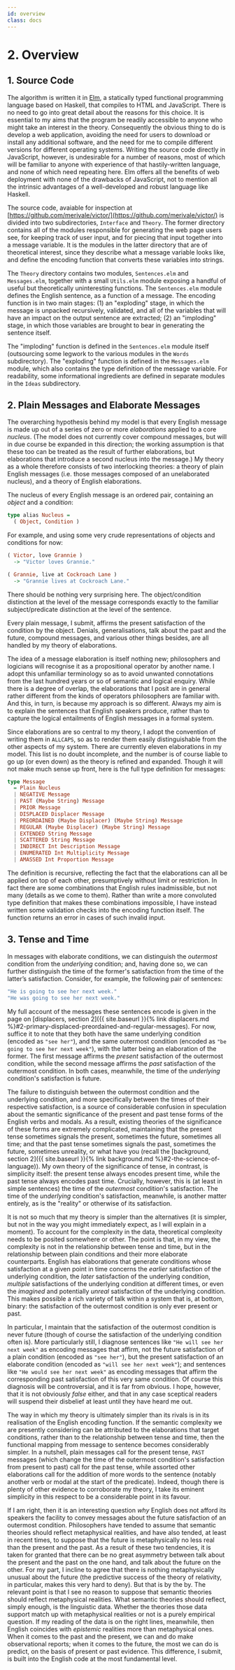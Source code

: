 ```yaml
---
id: overview
class: docs
---
```

# 2. Overview

## 1. Source Code

The algorithm is written it in [Elm](http://elm-lang.org/), a statically typed functional programming language based on Haskell, that compiles to HTML and JavaScript. There is no need to go into great detail about the reasons for this choice. It is essential to my aims that the program be readily accessible to anyone who might take an interest in the theory. Consequently the obvious thing to do is develop a web application, avoiding the need for users to download or install any additional software, and the need for me to compile different versions for different operating systems. Writing the source code directly in JavaScript, however, is undesirable for a number of reasons, most of which will be familiar to anyone with experience of that hastily-written language, and none of which need repeating here. Elm offers all the benefits of web deployment with none of the drawbacks of JavaScript, not to mention all the intrinsic advantages of a well-developed and robust language like Haskell.

The source code, avaiable for inspection at [https://github.com/merivale/victor/](https://github.com/merivale/victor/) is divided into two subdirectories, `Interface` and `Theory`. The former directory contains all of the modules responsible for generating the web page users see, for keeping track of user input, and for piecing that input together into a message variable. It is the modules in the latter directory that are of theoretical interest, since they describe what a message variable looks like, and define the encoding function that converts these variables into strings.

The `Theory` directory contains two modules, `Sentences.elm` and `Messages.elm`, together with a small `Utils.elm` module exposing a handful of useful but theoretically uninteresting functions. The `Sentences.elm` module defines the English sentence, as a function of a message. The encoding function is in two main stages: (1) an "exploding" stage, in which the message is unpacked recursively, validated, and all of the variables that will have an impact on the output sentence are extracted; (2) an "imploding" stage, in which those variables are brought to bear in generating the sentence itself.

The "imploding" function is defined in the `Sentences.elm` module itself (outsourcing some legwork to the various modules in the `Words` subdirectory). The "exploding" function is defined in the `Messages.elm` module, which also contains the type definition of the message variable. For readability, some informational ingredients are defined in separate modules in the `Ideas` subdirectory.

## 2. Plain Messages and Elaborate Messages

The overarching hypothesis behind my model is that every English message is made up out of a series of zero or more *elaborations* applied to a core *nucleus*. (The model does not currently cover compound messages, but will in due course be expanded in this direction; the working assumption is that these too can be treated as the result of further elaborations, but elaborations that introduce a second nucleus into the message.) My theory as a whole therefore consists of two interlocking theories: a theory of plain English messages (i.e. those messages composed of an unelaborated nucleus), and a theory of English elaborations.

The nucleus of every English message is an ordered pair, containing an *object* and a *condition*:

```haskell
type alias Nucleus =
  ( Object, Condition )
```

For example, and using some very crude representations of objects and conditions for now:

```haskell
( Victor, love Grannie )
  -> "Victor loves Grannie."
```

```haskell
( Grannie, live at Cockroach Lane )
  -> "Grannie lives at Cockroach Lane."
```

There should be nothing very surprising here. The object/condition distinction at the level of the message corresponds exactly to the familiar subject/predicate distinction at the level of the sentence.

Every plain message, I submit, affirms the present satisfaction of the condition by the object. Denials, generalisations, talk about the past and the future, compound messages, and various other things besides, are all handled by my theory of elaborations.

The idea of a message elaboration is itself nothing new; philosophers and logicians will recognise it as a propositional operator by another name. I adopt this unfamiliar terminology so as to avoid unwanted connotations from the last hundred years or so of semantic and logical enquiry. While there is a degree of overlap, the elaborations that I posit are in general rather different from the kinds of operators philosophers are familiar with. And this, in turn, is because my approach is so different. Always my aim is to explain the sentences that English speakers produce, rather than to capture the logical entailments of English messages in a formal system.

Since elaborations are so central to my theory, I adopt the convention of writing them in `ALLCAPS`, so as to render them easily distinguishable from the other aspects of my system. There are currently eleven elaborations in my model. This list is no doubt incomplete, and the number is of course liable to go up (or even down) as the theory is refined and expanded. Though it will not make much sense up front, here is the full type definition for messages:

```haskell
type Message
  = Plain Nucleus
  | NEGATIVE Message
  | PAST (Maybe String) Message
  | PRIOR Message
  | DISPLACED Displacer Message
  | PREORDAINED (Maybe Displacer) (Maybe String) Message
  | REGULAR (Maybe Displacer) (Maybe String) Message
  | EXTENDED String Message
  | SCATTERED String Message
  | INDIRECT Int Description Message
  | ENUMERATED Int Multiplicity Message
  | AMASSED Int Proportion Message
```

The definition is recursive, reflecting the fact that the elaborations can all be applied on top of each other, presumptively without limit or restriction. In fact there are some combinations that English rules inadmissible, but not many (details as we come to them). Rather than write a more convoluted type definition that makes these combinations impossible, I have instead written some validation checks into the encoding function itself. The function returns an error in cases of such invalid input.

## 3. Tense and Time

In messages with elaborate conditions, we can distinguish the *outermost* condition from the *underlying* condition; and, having done so, we can further distinguish the time of the former's satisfaction from the time of the latter’s satisfaction. Consider, for example, the following pair of sentences:

```haskell
"He is going to see her next week."
"He was going to see her next week."
```

My full account of the messages these sentences encode is given in the page on [displacers, section 2]({{ site.baseurl }}{% link displacers.md %}#2-primary-displaced-preordained-and-regular-messages). For now, suffice it to note that they both have the same underlying condition (encoded as `"see her"`), and the same outermost condition (encoded as `"be going to see her next week"`), with the latter being an elaboration of the former. The first message affirms the *present* satisfaction of the outermost condition, while the second message affirms the *past* satisfaction of the outermost condition. In both cases, meanwhile, the time of the *underlying* condition's satisfaction is future.

The failure to distinguish between the outermost condition and the underlying condition, and more specifically between the times of their respective satisfaction, is a source of considerable confusion in speculation about the semantic significance of the present and past tense forms of the English verbs and modals. As a result, existing theories of the significance of these forms are extremely complicated, maintaining that the present tense sometimes signals the present, sometimes the future, sometimes all time; and that the past tense sometimes signals the past, sometimes the future, sometimes unreality, or what have you (recall the [background, section 2]({{ site.baseurl }}{% link background.md %}#2-the-science-of-language)). My own theory of the significance of tense, in contrast, is simplicity itself: the present tense always encodes present time, while the past tense always encodes past time. Crucially, however, this is (at least in simple sentences) the time of the *outermost* condition's satisfaction. The time of the *underlying* condition's satisfaction, meanwhile, is another matter entirely, as is the "reality" or otherwise of its satisfaction.

It is not so much that my theory is simpler than the alternatives (it is simpler, but not in the way you might immediately expect, as I will explain in a moment). To account for the complexity in the data, theoretical complexity needs to be posited somewhere or other. The point is that, in my view, the complexity is not in the relationship between tense and time, but in the relationship between plain conditions and their more elaborate counterparts. English has elaborations that generate conditions whose satisfaction at a given point in time concerns the *earlier* satisfaction of the underlying condition, the *later* satisfaction of the underlying condition, *multiple* satisfactions of the underlying condition at different times, or even the *imagined* and potentially *unreal* satisfaction of the underlying condition. This makes possible a rich variety of talk within a system that is, at bottom, binary: the satisfaction of the outermost condition is only ever present or past.

In particular, I maintain that the satisfaction of the outermost condition is never future (though of course the satisfaction of the underlying condition often is). More particularly still, I diagnose sentences like `"He will see her next week"` as encoding messages that affirm, not the future satisfaction of a plain condition (encoded as `"see her"`), but the present satisfaction of an elaborate condition (encoded as `"will see her next week"`); and sentences like `"He would see her next week"` as encoding messages that affirm the corresponding past satisfaction of this very same condition. Of course this diagnosis will be controversial, and it is far from obvious. I hope, however, that it is not obviously *false* either, and that in any case sceptical readers will suspend their disbelief at least until they have heard me out.

The way in which my theory is ultimately simpler than its rivals is in its realisation of the English encoding function. If the semantic complexity we are presently considering can be attributed to the elaborations that target conditions, rather than to the relationship between tense and time, then the functional mapping from message to sentence becomes considerably simpler. In a nutshell, plain messages call for the present tense, `PAST` messages (which change the time of the outermost condition's satisfaction from present to past) call for the past tense, while assorted other elaborations call for the addition of more words to the sentence (notably another verb or modal at the start of the predicate). Indeed, though there is plenty of other evidence to corroborate my theory, I take its eminent simplicity in this respect to be a considerable point in its favour.

If I am right, then it is an interesting question *why* English does not afford its speakers the facility to convey messages about the future satisfaction of an outermost condition. Philosophers have tended to assume that semantic theories should reflect metaphysical realities, and have also tended, at least in recent times, to suppose that the future is metaphysically no less real than the present and the past. As a result of these two tendencies, it is taken for granted that there can be no great asymmetry between talk about the present and the past on the one hand, and talk about the future on the other. For my part, I incline to agree that there is nothing metaphysically unusual about the future (the predictive success of the theory of relativity, in particular, makes this very hard to deny). But that is by the by. The relevant point is that I see no reason to suppose that semantic theories should reflect metaphysical realities. What semantic theories should reflect, simply enough, is the linguistic data. Whether the theories those data support match up with metaphysical realities or not is a purely empirical question. If my reading of the data is on the right lines, meanwhile, then English coincides with *epistemic* realities more than metaphysical ones. When it comes to the past and the present, we can and do make observational reports; when it comes to the future, the most we can do is predict, on the basis of present or past evidence. This difference, I submit, is built into the English code at the most fundamental level.
